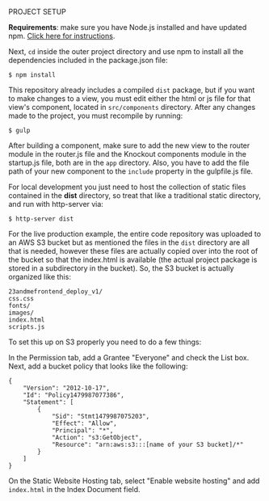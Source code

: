 PROJECT SETUP

**Requirements**: make sure you have Node.js installed and have updated npm. [Click here for instructions](https://docs.npmjs.com/getting-started/installing-node).


Next, ```cd``` inside the outer project directory and use npm to install all the dependencies included in the package.json file:

    $ npm install

This repository already includes a compiled ```dist``` package, but if you want to make changes to a view, you must edit either the html or js file for that view's component, located in ```src/components``` directory. After any changes made to the project, you must recompile by running:

    $ gulp

After building a component, make sure to add the new view to the router module in the router.js file and the Knockout components module in the startup.js file, both are in the ```app``` directory. Also, you have to add the file path of your new component to the ```include``` property in the gulpfile.js file.

For local development you just need to host the collection of static files contained in the **dist** directory, so treat that like a traditional static directory, and run with http-server via:

    $ http-server dist


For the live production example, the entire code repository was uploaded to an AWS S3 bucket but as mentioned the files in the ```dist``` directory are all that is needed, however these files are actually copied over into the root of the bucket so that the index.html is available (the actual project package is stored in a subdirectory in the bucket). So, the S3 bucket is actually organized like this:

```
23andmefrontend_deploy_v1/
css.css
fonts/
images/
index.html
scripts.js
```

To set this up on S3 properly you need to do a few things:

In the Permission tab, add a Grantee "Everyone" and check the List box. Next, add a bucket policy that looks like the following:

```
{
	"Version": "2012-10-17",
	"Id": "Policy1479987077386",
	"Statement": [
		{
			"Sid": "Stmt1479987075203",
			"Effect": "Allow",
			"Principal": "*",
			"Action": "s3:GetObject",
			"Resource": "arn:aws:s3:::[name of your S3 bucket]/*"
		}
	]
}
```

On the Static Website Hosting tab, select "Enable website hosting" and add ```index.html``` in the Index Document field.
